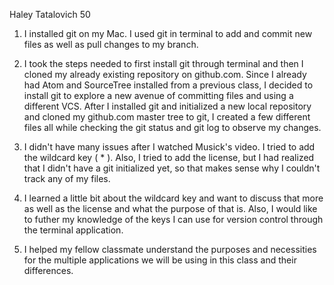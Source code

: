 Haley Tatalovich 50

1. I installed git on my Mac. I used git in terminal to add and commit new files as well as pull changes to my branch.

2. I took the steps needed to first install git through terminal and then I cloned my already existing repository on github.com. Since I already had Atom and SourceTree installed from a previous class, I decided to install git to explore a new avenue of committing files and using a different VCS. After I installed git and initialized a new local repository and cloned my github.com master tree to git, I created a few different files all while checking the git status and git log to observe my changes.

3. I didn't have many issues after I watched Musick's video. I tried to add the wildcard key ( * ). Also, I tried to add the license, but I had realized that I didn't have a git initialized yet, so that makes sense why I couldn't track any of my files.

4. I learned a little bit about the wildcard key and want to discuss that more as well as the license and what the purpose of that is. Also, I would like to futher my knowledge of the keys I can use for version control through the terminal application.

5. I helped my fellow classmate understand the purposes and necessities for the multiple applications we will be using in this class and their differences.  
